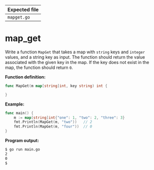 | Expected file |
| ------------- |
| `mapget.go`   |

# map_get


Write a function `MapGet` that takes a map with `string` keys and `integer` values, and a string key as input. The function should return the value associated with the given key in the map. If the key does not exist in the map, the function should return `0`.

**Function definition:**

```go
func MapGet(m map[string]int, key string) int {

}
```

**Example:**

```go
func main() {
    m := map[string]int{"one": 1, "two": 2, "three": 3}
    fmt.Println(MapGet(m, "two"))   // 2
    fmt.Println(MapGet(m, "four"))  // 0
}
```

**Program output:**

```sh
$ go run main.go
2
0
$
```
